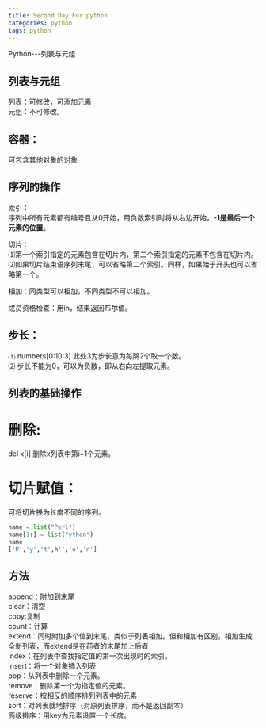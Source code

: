 ```yaml
---
title: Second Day For python
categories: python
tags: python
---
```


Python---列表与元组      

## 列表与元组   
列表：可修改，可添加元素   
元组：不可修改。   

## 容器：   
可包含其他对象的对象   

## 序列的操作   

索引：   
序列中所有元素都有编号且从0开始，用负数索引时将从右边开始，**-1是最后一个元素的位置**。   

切片：   
⑴第一个索引指定的元素包含在切片内，第二个索引指定的元素不包含在切片内。    
⑵如果切片结束语序列末尾，可以省略第二个索引。同样，如果始于开头也可以省略第一个。   

相加：同类型可以相加，不同类型不可以相加。   

成员资格检查：用in，结果返回布尔值。   
## 步长：   
⑴ numbers[0:10:3] 此处3为步长意为每隔2个取一个数。   
⑵ 步长不能为0，可以为负数，即从右向左提取元素。   
## 列表的基础操作   

# 删除:   
del x[i] 删除x列表中第i+1个元素。   

# 切片赋值：   
可将切片换为长度不同的序列。    

```python
name = list("Perl")
name[1:] = list("ython")
name   
['P','y','t',h'','o','n']
```

## 方法   
append：附加到末尾   
clear：清空   
copy:复制   
count：计算   
extend：同时附加多个值到末尾，类似于列表相加。但和相加有区别，相加生成全新列表，而extend是在前者的末尾加上后者    
index：在列表中查找指定值的第一次出现时的索引。   
insert：将一个对象插入列表   
pop：从列表中删除一个元素。   
remove：删除第一个为指定值的元素。   
reserve：按相反的顺序排列列表中的元素   
sort：对列表就地排序（对原列表排序，而不是返回副本）   
高级排序：用key为元素设置一个长度。   

